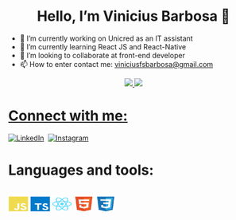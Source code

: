 <h1 align=center>Hello, I’m Vinicius Barbosa 👋</h1> 


- 🔭 I’m currently working on Unicred as an IT assistant
- 🌱 I’m currently learning React JS and React-Native
- 👯 I’m looking to collaborate at front-end developer
- 📫 How to enter contact me: viniciusfsbarbosa@gmail.com

<div align="center">
  <a href="https://github.com/viniciusfsbarbosa">
  <img height="180em" src="https://github-readme-stats.vercel.app/api?username=viniciusfsbarbosa&show_icons=true&theme=dracula&include_all_commits=true&count_private=true"/>
  <img height="180em" src="https://github-readme-stats.vercel.app/api/top-langs/?username=viniciusfsbarbosa&layout=compact&langs_count=7&theme=dracula"/>
</div>

# Connect with me:
<div>
  <a href="https://www.linkedin.com/in/vinicius-barbosa-8334a11b4/" target="_blank"><img src="https://cdn.iconscout.com/icon/free/png-128/linkedin-160-461814.png" alt="LinkedIn" height="40"></a>&nbsp;
  <a href="https://www.instagram.com/vinifsbarbosa/" target="_blank"><img src="https://upload.wikimedia.org/wikipedia/commons/thumb/e/e7/Instagram_logo_2016.svg/768px-Instagram_logo_2016.svg.png" alt="Instagram" height="40"></a>
</div>

# Languages and tools:
  <div style="display: inline_block"><br>
  <img align="center" alt="Vinicius-Js" height="30" width="40" src="https://raw.githubusercontent.com/devicons/devicon/master/icons/javascript/javascript-plain.svg">
  <img align="center" alt="Vinicius-Ts" height="30" width="40" src="https://raw.githubusercontent.com/devicons/devicon/master/icons/typescript/typescript-plain.svg">
  <img align="center" alt="Vinicius-React" height="30" width="40" src="https://raw.githubusercontent.com/devicons/devicon/master/icons/react/react-original.svg">
  <img align="center" alt="Vinicius-HTML" height="30" width="40" src="https://raw.githubusercontent.com/devicons/devicon/master/icons/html5/html5-original.svg">
  <img align="center" alt="Vinicius-CSS" height="30" width="40" src="https://raw.githubusercontent.com/devicons/devicon/master/icons/css3/css3-original.svg">
